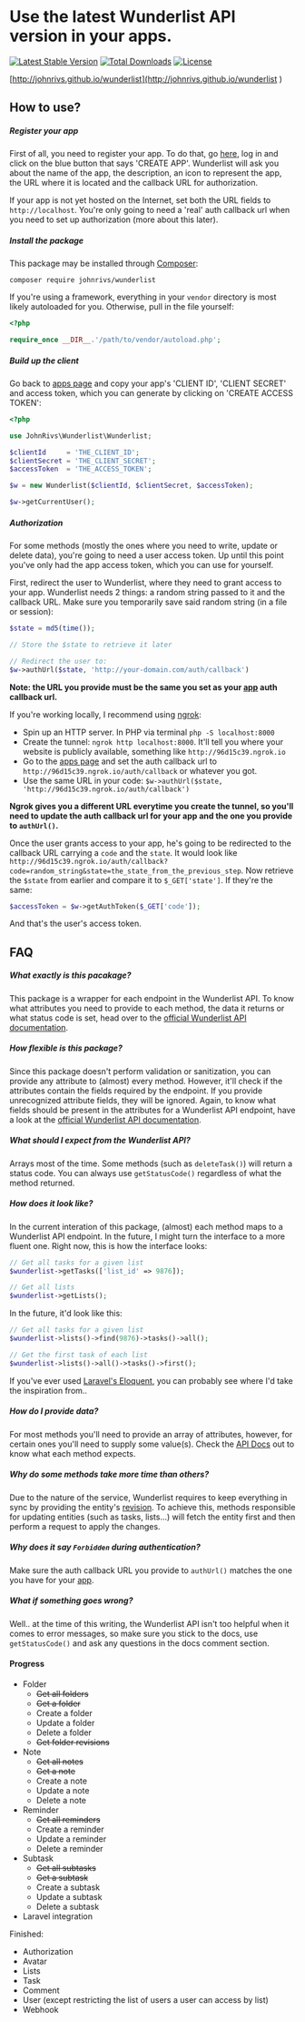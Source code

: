# Use the latest Wunderlist API version in your apps.
[![Latest Stable Version](https://poser.pugx.org/johnrivs/wunderlist/v/stable)](https://packagist.org/packages/johnrivs/wunderlist) [![Total Downloads](https://poser.pugx.org/johnrivs/wunderlist/downloads)](https://packagist.org/packages/johnrivs/wunderlist) [![License](https://poser.pugx.org/johnrivs/wunderlist/license)](https://packagist.org/packages/johnrivs/wunderlist)

[http://johnrivs.github.io/wunderlist](http://johnrivs.github.io/wunderlist )

## How to use?
##### Register your app
First of all, you need to register your app. To do that, go [here](https://developer.wunderlist.com/apps ), log in and click on the blue button that says 'CREATE APP'. Wunderlist will ask you about the name of the app, the description, an icon to represent the app, the URL where it is located and the callback URL for authorization.

If your app is not yet hosted on the Internet, set both the URL fields to `http://localhost`. You're only going to need a 'real' auth callback url when you need to set up authorization (more about this later).

##### Install the package
This package may be installed through [Composer](https://getcomposer.org/download/ ):
```
composer require johnrivs/wunderlist
```
If you're using a framework, everything in your `vendor` directory is most likely autoloaded for you. Otherwise, pull in the file yourself:
```php
<?php

require_once __DIR__.'/path/to/vendor/autoload.php';
```

##### Build up the client
Go back to [apps page](https://developer.wunderlist.com/apps ) and copy your app's 'CLIENT ID', 'CLIENT SECRET' and access token, which you can generate by clicking on 'CREATE ACCESS TOKEN':
```php
<?php 

use JohnRivs\Wunderlist\Wunderlist;

$clientId     = 'THE_CLIENT_ID';
$clientSecret = 'THE_CLIENT_SECRET';
$accessToken  = 'THE_ACCESS_TOKEN';

$w = new Wunderlist($clientId, $clientSecret, $accessToken);

$w->getCurrentUser();
```

##### Authorization
For some methods (mostly the ones where you need to write, update or delete data), you're going to need a user access token. Up until this point you've only had the app access token, which you can use for yourself.

First, redirect the user to Wunderlist, where they need to grant access to your app. Wunderlist needs 2 things: a random string passed to it and the callback URL. Make sure you temporarily save said random string (in a file or session):
```php
$state = md5(time());

// Store the $state to retrieve it later

// Redirect the user to:
$w->authUrl($state, 'http://your-domain.com/auth/callback')
```
**Note: the URL you provide must be the same you set as your [app](https://developer.wunderlist.com/apps ) auth callback url.**

If you're working locally, I recommend using [ngrok](https://ngrok.com/ ):
- Spin up an HTTP server. In PHP via terminal `php -S localhost:8000`
- Create the tunnel: `ngrok http localhost:8000`. It'll tell you where your website is publicly available, something like `http://96d15c39.ngrok.io`
- Go to the [apps page](https://developer.wunderlist.com/apps ) and set the auth callback url to `http://96d15c39.ngrok.io/auth/callback` or whatever you got.
- Use the same URL in your code: `$w->authUrl($state, 'http://96d15c39.ngrok.io/auth/callback')`

**Ngrok gives you a different URL everytime you create the tunnel, so you'll need to update the auth callback url for your app and the one you provide to `authUrl()`.**

Once the user grants access to your app, he's going to be redirected to the callback URL carrying a `code` and the `state`. It would look like `http://96d15c39.ngrok.io/auth/callback?code=random_string&state=the_state_from_the_previous_step`. Now retrieve the `$state` from earlier and compare it to `$_GET['state']`. If they're the same:
```php
$accessToken = $w->getAuthToken($_GET['code']);
```
And that's the user's access token.

## FAQ
##### What exactly is this pacakage?
This package is a wrapper for each endpoint in the Wunderlist API. To know what attributes you need to provide to each method, the data it returns or what status code is set, head over to the [official Wunderlist API documentation](https://developer.wunderlist.com/documentation ).

##### How flexible is this package?
Since this package doesn't perform validation or sanitization, you can provide any attribute to (almost) every method. However, it'll check if the attributes contain the fields required by the endpoint. If you provide unrecognized attribute fields, they will be ignored. Again, to know what fields should be present in the attributes for a Wunderlist API endpoint, have a look at the [official Wunderlist API documentation](https://developer.wunderlist.com/documentation ).

##### What should I expect from the Wunderlist API?
Arrays most of the time. Some methods (such as `deleteTask()`) will return a status code. You can always use `getStatusCode()` regardless of what the method returned.

##### How does it look like?
In the current interation of this package, (almost) each method maps to a Wunderlist API endpoint. In the future, I might turn the interface to a more fluent one.
Right now, this is how the interface looks:
```php
// Get all tasks for a given list
$wunderlist->getTasks(['list_id' => 9876]);

// Get all lists
$wunderlist->getLists();
```
In the future, it'd look like this:
```php
// Get all tasks for a given list
$wunderlist->lists()->find(9876)->tasks()->all();

// Get the first task of each list
$wunderlist->lists()->all()->tasks()->first();
```
If you've ever used [Laravel's Eloquent](http://laravel.com/docs/5.1/eloquent ), you can probably see where I'd take the inspiration from..

##### How do I provide data?
For most methods you'll need to provide an array of attributes, however, for certain ones you'll need to supply some value(s). Check the [API Docs](http://johnrivs.github.io/wunderlist/api-docs/index.html ) out to know what each method expects.

##### Why do some methods take more time than others?
Due to the nature of the service, Wunderlist requires to keep everything in sync by providing the entity's [revision](https://developer.wunderlist.com/documentation/concepts/revisions ). To achieve this, methods responsible for updating entities (such as tasks, lists...) will fetch the entity first and then perform a request to apply the changes.

##### Why does it say `Forbidden` during authentication?
Make sure the auth callback URL you provide to `authUrl()` matches the one you have for your [app](https://developer.wunderlist.com/apps ).

##### What if something goes wrong?
Well.. at the time of this writing, the Wunderlist API isn't too helpful when it comes to error messages, so make sure you stick to the docs, use `getStatusCode()` and ask any questions in the docs comment section.

#### Progress
- Folder
    - ~~Get all folders~~
    - ~~Get a folder~~
    - Create a folder
    - Update a folder
    - Delete a folder
    - ~~Get folder revisions~~
- Note
    - ~~Get all notes~~
    - ~~Get a note~~
    - Create a note
    - Update a note
    - Delete a note
- Reminder
    - ~~Get all reminders~~
    - Create a reminder
    - Update a reminder
    - Delete a reminder
- Subtask
    - ~~Get all subtasks~~
    - ~~Get a subtask~~
    - Create a subtask
    - Update a subtask
    - Delete a subtask
- Laravel integration

Finished:
- Authorization
- Avatar
- Lists
- Task
- Comment
- User (except restricting the list of users a user can access by list)
- Webhook
